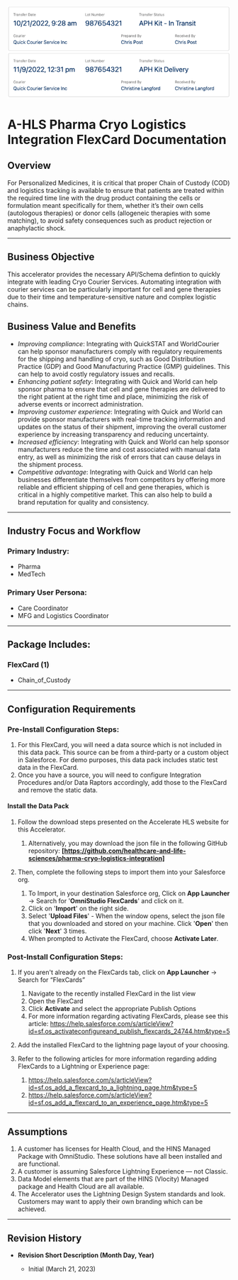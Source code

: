 ![](/images/pharma-cryo-logistics-fc.png)

# A-HLS Pharma Cryo Logistics Integration FlexCard Documentation

## Overview

For Personalized Medicines, it is critical that proper Chain of Custody (COD) and logistics tracking is available to ensure that patients are treated within the required time line with the drug product containing the cells or formulation meant specifically for them, whether it’s their own cells (autologous therapies) or donor cells (allogeneic therapies with some matching), to avoid safety consequences such as product rejection or anaphylactic shock.

---

## Business Objective

This accelerator provides the necessary API/Schema defintion to quickly integrate with leading Cryo Courier Services. Automating integration with courier services can be particularly important for cell and gene therapies due to their time and temperature-sensitive nature and complex logistic chains.

## Business Value and Benefits

-    *Improving compliance*: Integrating with QuickSTAT and WorldCourier can help sponsor manufacturers comply with regulatory requirements for the shipping and handling of cryo, such as Good Distribution Practice (GDP) and Good Manufacturing Practice (GMP) guidelines. This can help to avoid costly regulatory issues and recalls.
-    *Enhancing patient safety*: Integrating with Quick and World can help sponsor pharma to ensure that cell and gene therapies are delivered to the right patient at the right time and place, minimizing the risk of adverse events or incorrect administration.
-    *Improving customer experience*: Integrating with Quick and World can provide sponsor manufacturers with real-time tracking information and updates on the status of their shipment, improving the overall customer experience by increasing transparency and reducing uncertainty.
-    *Increased efficiency*: Integrating with Quick and World can help sponsor manufacturers reduce the time and cost associated with manual data entry, as well as minimizing the risk of errors that can cause delays in the shipment process.
-    *Competitive advantage*: Integrating with Quick and World can help businesses differentiate themselves from competitors by offering more reliable and efficient shipping of cell and gene therapies, which is critical in a highly competitive market. This can also help to build a brand reputation for quality and consistency.

---

## Industry Focus and Workflow

### Primary Industry:

-    Pharma
-    MedTech

### Primary User Persona:

-    Care Coordinator
-    MFG and Logistics Coordinator

---

## Package Includes:

### **FlexCard (1)**

-    Chain_of_Custody

---

## Configuration Requirements

### Pre-Install Configuration Steps:

1. For this FlexCard, you will need a data source which is not included in this data pack. This source can be from a third-party or a custom object in Salesforce. For demo purposes, this data pack includes static test data in the FlexCard.
2. Once you have a source, you will need to configure Integration Procedures and/or Data Raptors accordingly, add those to the FlexCard and remove the static data.

#### Install the Data Pack

1. Follow the download steps presented on the Accelerate HLS website for this Accelerator.

     1. Alternatively, you may download the json file in the following GitHub repository: **[https://github.com/healthcare-and-life-sciences/pharma-cryo-logistics-integration]**

2. Then, complete the following steps to import them into your Salesforce org.

     1. To Import, in your destination Salesforce org, Click on **App Launcher** → Search for '**OmniStudio FlexCards**' and click on it.
     2. Click on '**Import**' on the right side.
     3. Select '**Upload Files**' - When the window opens, select the json file that you downloaded and stored on your machine. Click '**Open**' then click '**Next**' 3 times.
     4. When prompted to Activate the FlexCard, choose **Activate Later**.

### Post-Install Configuration Steps:

1. If you aren't already on the FlexCards tab, click on **App Launcher** → Search for “FlexCards”

     1. Navigate to the recently installed FlexCard in the list view
     2. Open the FlexCard
     3. Click **Activate** and select the appropriate Publish Options
     4. For more information regarding activating FlexCards, please see this article: https://help.salesforce.com/s/articleView?id=sf.os_activateconfigureand_publish_flexcards_24744.htm&type=5

2. Add the installed FlexCard to the lightning page layout of your choosing.

3. Refer to the following articles for more information regarding adding FlexCards to a Lightning or Experience page:

     1. https://help.salesforce.com/s/articleView?id=sf.os_add_a_flexcard_to_a_lightning_page.htm&type=5
     2. https://help.salesforce.com/s/articleView?id=sf.os_add_a_flexcard_to_an_experience_page.htm&type=5

---

## Assumptions

1. A customer has licenses for Health Cloud, and the HINS Managed Package with OmniStudio. These solutions have all been installed and are functional.
2. A customer is assuming Salesforce Lightning Experience — not Classic.
3. Data Model elements that are part of the HINS (Vlocity) Managed package and Health Cloud are all available.
4. The Accelerator uses the Lightning Design System standards and look. Customers may want to apply their own branding which can be achieved.

---

## Revision History

-    **Revision Short Description (Month Day, Year)**

     -    Initial (March 21, 2023)
